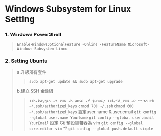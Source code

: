# Windows Subsystem for Linux Setting

### 1. **Windows PowerShell**
> `Enable-WindowsOptionalFeature -Online -FeatureName Microsoft-Windows-Subsystem-Linux`

### 2. **Setting Ubuntu**
> a.升級所有套件
>> `sudo apt-get update && sudo apt-get upgrade`
> 
> b.建立 SSH 金鑰組
>> `ssh-keygen -t rsa -b 4096 -f $HOME/.ssh/id_rsa -P ""`
>> <bar>
>> `touch ~/.ssh/authorized_keys`
>> <bar>
>> `chmod 700 ~/.ssh`
>> <bar>
>> `chmod 600 ~/.ssh/authorized_keys`
>> 設定user.name & user.email
>> `git config --global user.name YourName`
>> `git config --global user.email YourEmail`
>> 設定 Git 預設編輯器為 vim
>> `git config --global core.editor vim`
>> ??
>> `git config --global push.default simple`
